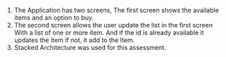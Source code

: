 1) The Application has two screens, The first screen shows the available items and an option to buy. 
2) The second screen allows the user update the list in the first screen With a list of one or more item. And if the id is already available it updates the item if not, it add to the Item.
3) Stacked Architecture was used for this assessment. 
